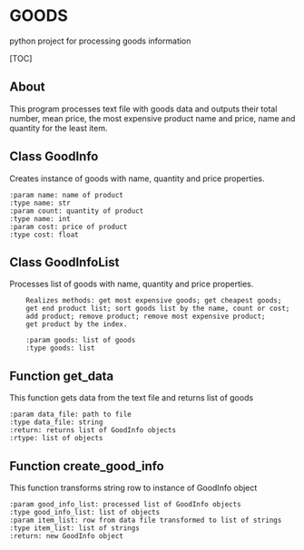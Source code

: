 # GOODS
python project for processing goods information

[TOC]

## About
This program processes text file with goods data
and outputs their total number, mean price,
the most expensive product name and price,
name and quantity for the least item.

## Class GoodInfo
Creates instance of goods with name, quantity and price properties.

    :param name: name of product
    :type name: str
    :param count: quantity of product
    :type name: int
    :param cost: price of product
    :type cost: float
  
## Class GoodInfoList
 Processes list of goods with name, quantity and price properties.

        Realizes methods: get most expensive goods; get cheapest goods;
        get end product list; sort goods list by the name, count or cost;
        add product; remove product; remove most expensive product;
        get product by the index.

        :param goods: list of goods
        :type goods: list
        
## Function get_data
This function gets data from the text file and returns list of goods

    :param data_file: path to file
    :type data_file: string
    :return: returns list of GoodInfo objects
    :rtype: list of objects
    
## Function create_good_info
This function transforms string row to instance of GoodInfo object

    :param good_info_list: processed list of GoodInfo objects
    :type good_info_list: list of objects
    :param item_list: row from data file transformed to list of strings
    :type item_list: list of strings
    :return: new GoodInfo object
